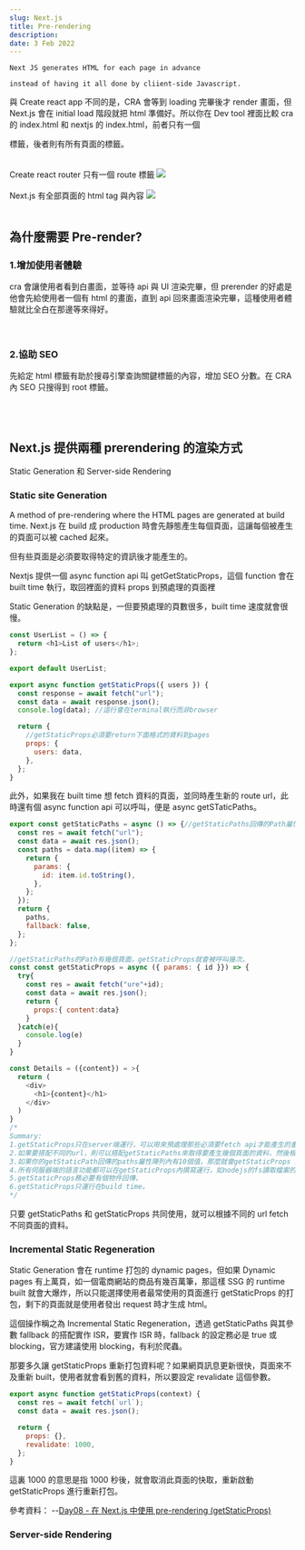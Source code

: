 ```yaml
---
slug: Next.js
title: Pre-rendering
description:
date: 3 Feb 2022
---
```


    Next JS generates HTML for each page in advance

    instead of having it all done by cliient-side Javascript.

與 Create react app 不同的是，CRA 會等到 loading 完畢後才 render 畫面，但 Next.js 會在 initial load 階段就把 html 準備好。所以你在 Dev tool 裡面比較 cra 的 index.html 和 nextjs 的 index.html，前者只有一個<div className="root"></root>標籤，後者則有所有頁面的標籤。  
&nbsp;  
&nbsp;  
Create react router 只有一個 route 標籤
![](https://i.imgur.com/S1HigEB.png)
&nbsp;  
&nbsp;  
Next.js 有全部頁面的 html tag 與內容
![](https://i.imgur.com/viXVon6.png)
&nbsp;  
&nbsp;

## 為什麼需要 Pre-render?

### 1.增加使用者體驗

cra 會讓使用者看到白畫面，並等待 api 與 UI 渲染完畢，但 prerender 的好處是他會先給使用者一個有 html 的畫面，直到 api 回來畫面渲染完畢，這種使用者體驗就比全白在那邊等來得好。  
&nbsp;  
&nbsp;

### 2.協助 SEO

先給定 html 標籤有助於搜尋引擎查詢關鍵標籤的內容，增加 SEO 分數。在 CRA 內 SEO 只搜得到 root 標籤。  
&nbsp;  
&nbsp;
&nbsp;  
&nbsp;

## Next.js 提供兩種 prerendering 的渲染方式

Static Generation 和 Server-side Rendering

### Static site Generation

A method of pre-rendering where the HTML pages are generated at build time.
Next.js 在 build 成 production 時會先靜態產生每個頁面，這讓每個被產生的頁面可以被 cached 起來。

但有些頁面是必須要取得特定的資訊後才能產生的。

Nextjs 提供一個 async function api 叫 getGetStaticProps，這個 function 會在 built time 執行，取回裡面的資料 props 到預處理的頁面裡

Static Generation 的缺點是，一但要預處理的頁數很多，built time 速度就會很慢。

```js
const UserList = () => {
  return <h1>List of users</h1>;
};

export default UserList;

export async function getStaticProps({ users }) {
  const response = await fetch("url");
  const data = await response.json();
  console.log(data); //這行會在terminal執行而非browser

  return {
    //getStaticProps必須要return下面格式的資料到pages
    props: {
      users: data,
    },
  };
}
```

此外，如果我在 built time 想 fetch 資料的頁面，並同時產生新的 route url，此時還有個 async function api 可以呼叫，便是 async getSTaticPaths。

```js
export const getStaticPaths = async () => {//getStaticPaths回傳的Path屬性讓next知道要準備幾個route頁面。
  const res = await fetch("url");
  const data = await res.json();
  const paths = data.map((item) => {
    return {
      params: {
        id: item.id.toString(),
      },
    };
  });
  return {
    paths,
    fallback: false,
  };
};

//getStaticPaths的Path有幾個頁面，getStaticProps就會被呼叫幾次。
const const getStaticProps = async ({ params: { id }}) => {
  try{
    const res = await fetch("ure"+id);
    const data = await res.json();
    return {
      props:{ content:data}
    }
  }catch(e){
    console.log(e)
  }
}

const Details = ({content}) = >{
  return (
    <div>
      <h1>{content}</h1>
    </div>
  )
}
/*
Summary:
1.getStaticProps只在server端運行，可以用來預處理那些必須要fetch api才能產生的畫面，在built time的時候取得資料預先產生畫面，這也是為什麼他的console.log跑在terminal而非browser的緣故。
2.如果要搭配不同的url，則可以搭配getStaticPaths來取得要產生幾個頁面的資料，然後根據不同頁面去getStaticProps，
3.如果你的getStaticPath回傳的paths屬性陣列內有10個值，那麼就會getStaticProps 10 次。
4.所有伺服器端的語言功能都可以在getStaticProps內撰寫運行，如nodejs的fs讀取檔案的功能。
5.getStaticProps務必要有個物件回傳，
6.getStaticProps只運行在build time。
*/

```

只要 getStaticPaths 和 getStaticProps 共同使用，就可以根據不同的 url fetch 不同頁面的資料。

### Incremental Static Regeneration

Static Generation 會在 runtime 打包的 dynamic pages，但如果 Dynamic pages 有上萬頁，如一個電商網站的商品有幾百萬筆，那這樣 SSG 的 runtime built 就會大爆炸，所以只能選擇使用者最常使用的頁面進行 getStaticProps 的打包，剩下的頁面就是使用者發出 request 時才生成 html。

這個操作稱之為 Incremental Static Regeneration，透過 getStaticPaths 與其參數 fallback 的搭配實作 ISR，要實作 ISR 時，fallback 的設定務必是 true 或 blocking，官方建議使用 blocking，有利於爬蟲。

那要多久讓 getStaticProps 重新打包資料呢？如果網頁訊息更新很快，頁面來不及重新 built，使用者就會看到舊的資料，所以要設定 revalidate 這個參數。

```js
export async function getStaticProps(context) {
  const res = await fetch(`url`);
  const data = await res.json();

  return {
    props: {},
    revalidate: 1000,
  };
}
```

這裏 1000 的意思是指 1000 秒後，就會取消此頁面的快取，重新啟動 getStaticProps 進行重新打包。

參考資料：
--[Day08 - 在 Next.js 中使用 pre-rendering (getStaticProps) ](https://ithelp.ithome.com.tw/articles/10269655)

### Server-side Rendering
